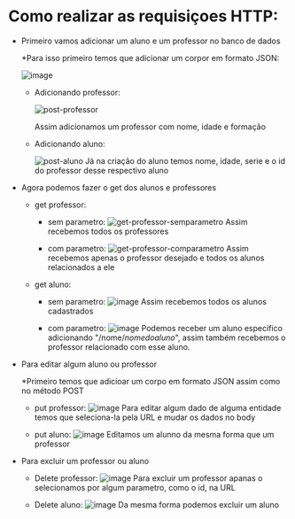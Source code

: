 # Como realizar as requisiçoes HTTP:

- Primeiro vamos adicionar um aluno e um professor no banco de dados
  
  *Para isso primeiro temos que adicionar um corpor em formato JSON:
  
   ![image](https://github.com/sophiaflorencio/TrabalhoI/assets/160235369/1545adc6-5fbb-49f3-8db8-99494151787b)

  - Adicionando professor:
    
    ![post-professor](https://github.com/sophiaflorencio/TrabalhoI/assets/160235369/838a87b4-cf7c-4a3f-b3bf-ddd546f99d1b)
    
      Assim adicionamos um professor com nome, idade e formação

  - Adicionando aluno:
    
    ![post-aluno](https://github.com/sophiaflorencio/TrabalhoI/assets/160235369/df5ab325-2194-418a-b0e5-493ae12ea907)
      Já na criação do aluno temos nome, idade, serie e o id do professor desse respectivo aluno

- Agora podemos fazer o get dos alunos e professores
  - get professor:
    - sem parametro:
      ![get-professor-semparametro](https://github.com/sophiaflorencio/TrabalhoI/assets/160235369/95a81d0f-57f0-41e1-9f6a-a425193cfbd7)
       Assim recebemos todos os professores

    - com parametro:
      ![get-professor-comparametro](https://github.com/sophiaflorencio/TrabalhoI/assets/160235369/aabe2abc-dd6d-47af-9651-ee93cb7a3187)
       Assim recebemos apenas o professor desejado e todos os alunos relacionados a ele
      
   - get aluno:
      - sem parametro:
        ![image](https://github.com/sophiaflorencio/TrabalhoI/assets/160235369/3f497450-8e5c-432b-bf01-32b5df9ba3e6)
        Assim recebemos todos os alunos cadastrados

      - com parametro:
        ![image](https://github.com/sophiaflorencio/TrabalhoI/assets/160235369/970d852d-794b-413f-be04-b96b32e189f0)
        Podemos receber um aluno específico adicionando "/nome/_nomedoaluno_", assim também recebemos o professor relacionado com esse aluno.

- Para editar algum aluno ou professor

  *Primeiro temos que adicioar um corpo em formato JSON assim como no método POST
   - put professor:
     ![image](https://github.com/sophiaflorencio/TrabalhoI/assets/160235369/a38c62c2-1211-4578-94ca-4ba3dc2abf9f)
     Para editar algum dado de alguma entidade temos que seleciona-la pela URL e mudar os dados no body
     
   - put aluno:
    ![image](https://github.com/sophiaflorencio/TrabalhoI/assets/160235369/7138c790-d803-4826-9607-563d2ae4c069)
    Editamos um alunno da mesma forma que um professor

- Para excluir um professor ou aluno

  - Delete professor:
    ![image](https://github.com/sophiaflorencio/TrabalhoI/assets/160235369/59933190-1121-4238-8ec6-fdabc04f058e)
    Para excluir um professor apanas o selecionamos por algum parametro, como o id, na URL

  - Delete aluno:
    ![image](https://github.com/sophiaflorencio/TrabalhoI/assets/160235369/1bbbea07-d971-4aa6-976b-0645459fc4ae)
    Da mesma forma podemos excluir um aluno

